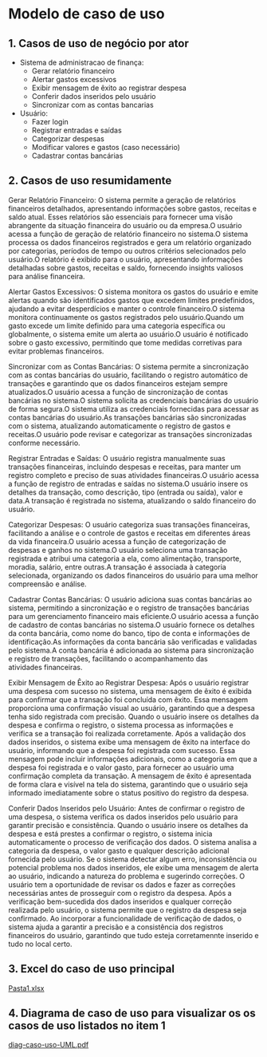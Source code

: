 # Modelo de caso de uso 
## 1. Casos de uso de negócio por ator
* Sistema de administracao de finança:
  * Gerar relatório financeiro
  * Alertar gastos excessivos
  * Exibir mensagem de êxito ao registrar despesa
  * Conferir dados inseridos pelo usuário
  * Sincronizar com as contas bancarias
* Usuário:
  * Fazer login
  * Registrar entradas e saídas
  * Categorizar despesas
  * Modificar valores e gastos (caso necessário)
  * Cadastrar contas bancárias
## 2. Casos de uso resumidamente
Gerar Relatório Financeiro: O sistema permite a geração de relatórios financeiros detalhados, apresentando informações sobre gastos, receitas e saldo atual. Esses relatórios são essenciais para fornecer uma visão 
abrangente da situação financeira do usuário ou da empresa.O usuário acessa a função de geração de relatório financeiro no sistema.O sistema processa os dados financeiros registrados e gera um relatório organizado por 
categorias, períodos de tempo ou outros critérios selecionados pelo usuário.O relatório é exibido para o usuário, apresentando informações detalhadas sobre gastos, receitas e saldo, fornecendo insights valiosos para 
análise financeira.

Alertar Gastos Excessivos: O sistema monitora os gastos do usuário e emite alertas quando são identificados gastos que excedem limites predefinidos, ajudando a evitar desperdícios e manter o controle financeiro.O sistema 
monitora continuamente os gastos registrados pelo usuário.Quando um gasto excede um limite definido para uma categoria específica ou globalmente, o sistema emite um alerta ao usuário.O usuário é notificado sobre o gasto 
excessivo, permitindo que tome medidas corretivas para evitar problemas financeiros.

Sincronizar com as Contas Bancárias: O sistema permite a sincronização com as contas bancárias do usuário, facilitando o registro automático de transações e garantindo que os dados financeiros estejam sempre atualizados.O 
usuário acessa a função de sincronização de contas bancárias no sistema.O sistema solicita as credenciais bancárias do usuário de forma segura.O sistema utiliza as credenciais fornecidas para acessar as contas bancárias 
do usuário.As transações bancárias são sincronizadas com o sistema, atualizando automaticamente o registro de gastos e receitas.O usuário pode revisar e categorizar as transações sincronizadas conforme necessário.

Registrar Entradas e Saídas: O usuário registra manualmente suas transações financeiras, incluindo despesas e receitas, para manter um registro completo e preciso de suas atividades financeiras.O usuário acessa a função 
de registro de entradas e saídas no sistema.O usuário insere os detalhes da transação, como descrição, tipo (entrada ou saída), valor e data.A transação é registrada no sistema, atualizando o saldo financeiro do usuário.

Categorizar Despesas: O usuário categoriza suas transações financeiras, facilitando a análise e o controle de gastos e receitas em diferentes áreas da vida financeira.O usuário acessa a função de categorização de despesas 
e ganhos no sistema.O usuário seleciona uma transação registrada e atribui uma categoria a ela, como alimentação, transporte, moradia, salário, entre outras.A transação é associada à categoria selecionada, organizando os 
dados financeiros do usuário para uma melhor compreensão e análise.

Cadastrar Contas Bancárias: O usuário adiciona suas contas bancárias ao sistema, permitindo a sincronização e o registro de transações bancárias para um gerenciamento financeiro mais eficiente.O usuário acessa a função de 
cadastro de contas bancárias no sistema.O usuário fornece os detalhes da conta bancária, como nome do banco, tipo de conta e informações de identificação.As informações da conta bancária são verificadas e validadas pelo 
sistema.A conta bancária é adicionada ao sistema para sincronização e registro de transações, facilitando o acompanhamento das atividades financeiras.

Exibir Mensagem de Êxito ao Registrar Despesa: Após o usuário registrar uma despesa com sucesso no sistema, uma mensagem de êxito é exibida para confirmar que a transação foi concluída com êxito. Essa mensagem proporciona 
uma confirmação visual ao usuário, garantindo que a despesa tenha sido registrada com precisão. Quando o usuário insere os detalhes da despesa e confirma o registro, o sistema processa as informações e verifica se a 
transação foi realizada corretamente. Após a validação dos dados inseridos, o sistema exibe uma mensagem de êxito na interface do usuário, informando que a despesa foi registrada com sucesso. Essa mensagem pode incluir 
informações adicionais, como a categoria em que a despesa foi registrada e o valor gasto, para fornecer ao usuário uma confirmação completa da transação. A mensagem de êxito é apresentada de forma clara e visível na tela 
do sistema, garantindo que o usuário seja informado imediatamente sobre o status positivo do registro da despesa.

Conferir Dados Inseridos pelo Usuário: Antes de confirmar o registro de uma despesa, o sistema verifica os dados inseridos pelo usuário para garantir precisão e consistência. Quando o usuário insere os detalhes da despesa 
e está prestes a confirmar o registro, o sistema inicia automaticamente o processo de verificação dos dados. O sistema analisa a categoria da despesa, o valor gasto e qualquer descrição adicional fornecida pelo usuário. 
Se o sistema detectar algum erro, inconsistência ou potencial problema nos dados inseridos, ele exibe uma mensagem de alerta ao usuário, indicando a natureza do problema e sugerindo correções. O usuário tem a oportunidade 
de revisar os dados e fazer as correções necessárias antes de prosseguir com o registro da despesa. Após a verificação bem-sucedida dos dados inseridos e qualquer correção realizada pelo 
usuário, o sistema permite que o registro da despesa seja confirmado. Ao incorporar a funcionalidade de verificação de dados, o sistema ajuda a garantir a precisão e a consistência dos registros financeiros do usuário, 
garantindo que tudo esteja corretamennte inserido e tudo no local certo.
## 3. Excel do caso de uso principal
[Pasta1.xlsx](https://github.com/weikaixia/DevSistema2/files/14562659/Pasta1.xlsx)

## 4. Diagrama de caso de uso para visualizar os os casos de uso listados no item 1
    
 
[diag-caso-uso-UML.pdf](https://github.com/weikaixia/DevSistema2/files/14579031/diag-caso-uso-UML.pdf)
